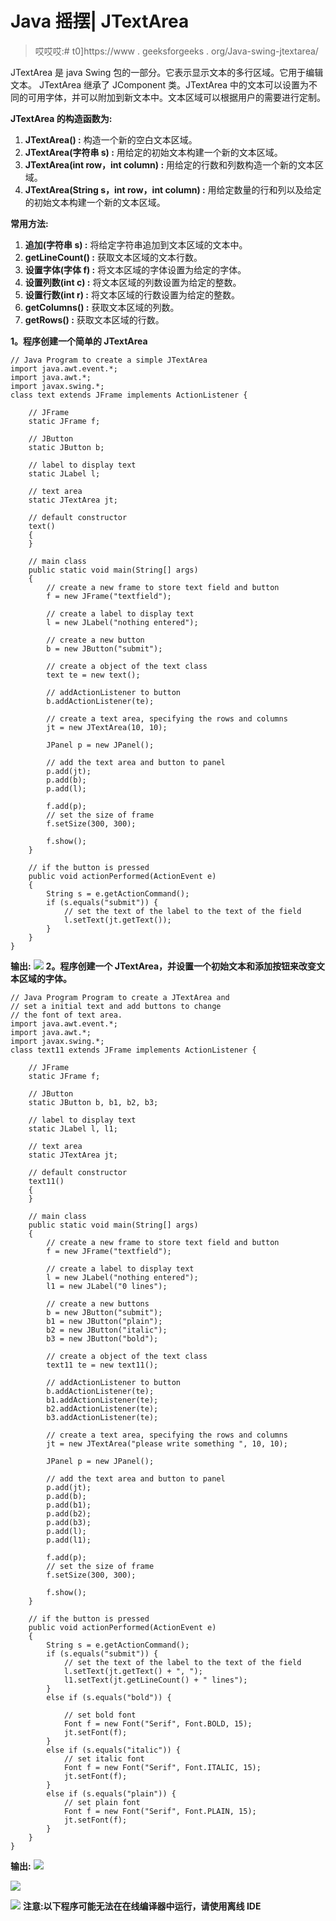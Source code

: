 # Java 摇摆| JTextArea

> 哎哎哎:# t0]https://www . geeksforgeeks . org/Java-swing-jtextarea/

JTextArea 是 java Swing 包的一部分。它表示显示文本的多行区域。它用于编辑文本。
JTextArea 继承了 JComponent 类。JTextArea 中的文本可以设置为不同的可用字体，并可以附加到新文本中。文本区域可以根据用户的需要进行定制。

**JTextArea 的构造函数为:**

1.  **JTextArea() :** 构造一个新的空白文本区域。
2.  **JTextArea(字符串 s) :** 用给定的初始文本构建一个新的文本区域。
3.  **JTextArea(int row，int column) :** 用给定的行数和列数构造一个新的文本区域。
4.  **JTextArea(String s，int row，int column) :** 用给定数量的行和列以及给定的初始文本构建一个新的文本区域。

**常用方法:**

1.  **追加(字符串 s) :** 将给定字符串追加到文本区域的文本中。
2.  **getLineCount() :** 获取文本区域的文本行数。
3.  **设置字体(字体 f) :** 将文本区域的字体设置为给定的字体。
4.  **设置列数(int c) :** 将文本区域的列数设置为给定的整数。
5.  **设置行数(int r) :** 将文本区域的行数设置为给定的整数。
6.  **getColumns() :** 获取文本区域的列数。
7.  **getRows() :** 获取文本区域的行数。

**1。程序创建一个简单的 JTextArea**

```
// Java Program to create a simple JTextArea
import java.awt.event.*;
import java.awt.*;
import javax.swing.*;
class text extends JFrame implements ActionListener {

    // JFrame
    static JFrame f;

    // JButton
    static JButton b;

    // label to display text
    static JLabel l;

    // text area
    static JTextArea jt;

    // default constructor
    text()
    {
    }

    // main class
    public static void main(String[] args)
    {
        // create a new frame to store text field and button
        f = new JFrame("textfield");

        // create a label to display text
        l = new JLabel("nothing entered");

        // create a new button
        b = new JButton("submit");

        // create a object of the text class
        text te = new text();

        // addActionListener to button
        b.addActionListener(te);

        // create a text area, specifying the rows and columns
        jt = new JTextArea(10, 10);

        JPanel p = new JPanel();

        // add the text area and button to panel
        p.add(jt);
        p.add(b);
        p.add(l);

        f.add(p);
        // set the size of frame
        f.setSize(300, 300);

        f.show();
    }

    // if the button is pressed
    public void actionPerformed(ActionEvent e)
    {
        String s = e.getActionCommand();
        if (s.equals("submit")) {
            // set the text of the label to the text of the field
            l.setText(jt.getText());
        }
    }
}
```

**输出:**
![](img/437ba13897831f7241598a489f6801f7.png)
**2。程序创建一个 JTextArea，并设置一个初始文本和添加按钮来改变文本区域的字体。**

```
// Java Program Program to create a JTextArea and
// set a initial text and add buttons to change
// the font of text area.
import java.awt.event.*;
import java.awt.*;
import javax.swing.*;
class text11 extends JFrame implements ActionListener {

    // JFrame
    static JFrame f;

    // JButton
    static JButton b, b1, b2, b3;

    // label to display text
    static JLabel l, l1;

    // text area
    static JTextArea jt;

    // default constructor
    text11()
    {
    }

    // main class
    public static void main(String[] args)
    {
        // create a new frame to store text field and button
        f = new JFrame("textfield");

        // create a label to display text
        l = new JLabel("nothing entered");
        l1 = new JLabel("0 lines");

        // create a new buttons
        b = new JButton("submit");
        b1 = new JButton("plain");
        b2 = new JButton("italic");
        b3 = new JButton("bold");

        // create a object of the text class
        text11 te = new text11();

        // addActionListener to button
        b.addActionListener(te);
        b1.addActionListener(te);
        b2.addActionListener(te);
        b3.addActionListener(te);

        // create a text area, specifying the rows and columns
        jt = new JTextArea("please write something ", 10, 10);

        JPanel p = new JPanel();

        // add the text area and button to panel
        p.add(jt);
        p.add(b);
        p.add(b1);
        p.add(b2);
        p.add(b3);
        p.add(l);
        p.add(l1);

        f.add(p);
        // set the size of frame
        f.setSize(300, 300);

        f.show();
    }

    // if the button is pressed
    public void actionPerformed(ActionEvent e)
    {
        String s = e.getActionCommand();
        if (s.equals("submit")) {
            // set the text of the label to the text of the field
            l.setText(jt.getText() + ", ");
            l1.setText(jt.getLineCount() + " lines");
        }
        else if (s.equals("bold")) {

            // set bold font
            Font f = new Font("Serif", Font.BOLD, 15);
            jt.setFont(f);
        }
        else if (s.equals("italic")) {
            // set italic font
            Font f = new Font("Serif", Font.ITALIC, 15);
            jt.setFont(f);
        }
        else if (s.equals("plain")) {
            // set plain font
            Font f = new Font("Serif", Font.PLAIN, 15);
            jt.setFont(f);
        }
    }
}
```

**输出:**
![](img/e55960c405ceb108bc2217f6186a002f.png)

![](img/c245618106598926a2eca97aa65cfecf.png)

![](img/7c86b3a6da40667e4fb17aeb60cb1259.png)
**注意:以下程序可能无法在在线编译器中运行，请使用离线 IDE**